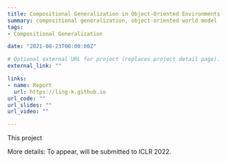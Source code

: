 ```yaml
---
title: Compositional Generalization in Object-Oriented Environments 
summary: compositional generalization, object-oriented world model   
tags:
- Compositional Generalization

date: "2021-08-23T00:00:00Z"

# Optional external URL for project (replaces project detail page).
external_link: "" 

links:
- name: Report
  url: https://ling-k.github.io
url_code: ""
url_slides: ""
url_video: "" 

--- 
```


This project 


More details: To appear, will be submitted to ICLR 2022. 

   
